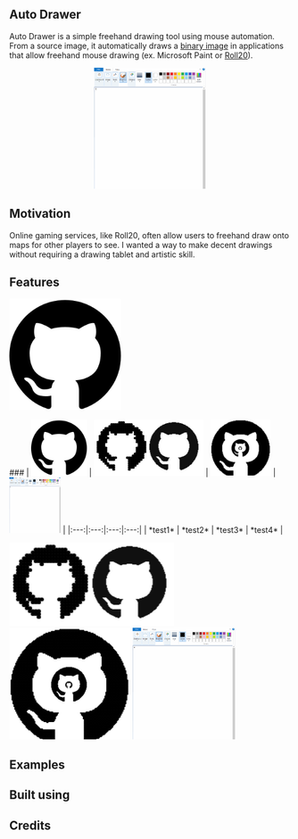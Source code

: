 ## Auto Drawer
Auto Drawer is a simple freehand drawing tool using mouse automation.
From a source image, it automatically draws a [binary image](https://en.wikipedia.org/wiki/Binary_image)
in applications that allow freehand mouse drawing (ex. Microsoft Paint or [Roll20](https://roll20.net/)).

<p align="center">
  <img src="/assets/examples/Github.gif" width="200"></img>
</p>


## Motivation
Online gaming services, like Roll20, often allow users to freehand draw onto maps 
for other players to see. I wanted a way to make decent drawings without requiring
a drawing tablet and artistic skill. 

## Features


 <p align="left">
  <kbd><img src="/assets/source/github.png" width="200"></img></kbd>
 </p>
 ###
| <kbd><img src="/assets/source/github.png" width="100"></img></kbd> |
<kbd><img src="/assets/examples/Resolution.png" height="100"></img></kbd> | 
<kbd><img src="/assets/examples/Scales.png" height="100"></img></kbd> | 
<kbd><img src="/assets/examples/Github.gif" height="100"></img></kbd> |  
|:---:|:---:|:---:|:---:|
| *test1*  | *test2*  | *test3* | *test4* |




<p float="center">
  <kbd><img src="/assets/examples/Resolution.png" height="150"></img></kbd>
  <kbd><img src="/assets/examples/Scales.png" height="200"></img></kbd>
  <kbd><img src="/assets/examples/Github.gif" height="200"></img></kbd>
</p>

## Examples


## Built using


## Credits

